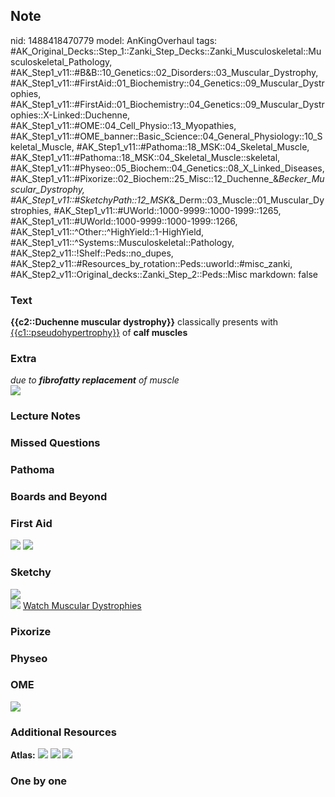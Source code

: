 ## Note
nid: 1488418470779
model: AnKingOverhaul
tags: #AK_Original_Decks::Step_1::Zanki_Step_Decks::Zanki_Musculoskeletal::Musculoskeletal_Pathology, #AK_Step1_v11::#B&B::10_Genetics::02_Disorders::03_Muscular_Dystrophy, #AK_Step1_v11::#FirstAid::01_Biochemistry::04_Genetics::09_Muscular_Dystrophies, #AK_Step1_v11::#FirstAid::01_Biochemistry::04_Genetics::09_Muscular_Dystrophies::X-Linked::Duchenne, #AK_Step1_v11::#OME::04_Cell_Physio::13_Myopathies, #AK_Step1_v11::#OME_banner::Basic_Science::04_General_Physiology::10_Skeletal_Muscle, #AK_Step1_v11::#Pathoma::18_MSK::04_Skeletal_Muscle, #AK_Step1_v11::#Pathoma::18_MSK::04_Skeletal_Muscle::skeletal, #AK_Step1_v11::#Physeo::05_Biochem::04_Genetics::08_X_Linked_Diseases, #AK_Step1_v11::#Pixorize::02_Biochem::25_Misc::12_Duchenne_&_Becker_Muscular_Dystrophy, #AK_Step1_v11::#SketchyPath::12_MSK_&_Derm::03_Muscle::01_Muscular_Dystrophies, #AK_Step1_v11::#UWorld::1000-9999::1000-1999::1265, #AK_Step1_v11::#UWorld::1000-9999::1000-1999::1266, #AK_Step1_v11::^Other::^HighYield::1-HighYield, #AK_Step1_v11::^Systems::Musculoskeletal::Pathology, #AK_Step2_v11::!Shelf::Peds::no_dupes, #AK_Step2_v11::#Resources_by_rotation::Peds::uworld::#misc_zanki, #AK_Step2_v11::Original_decks::Zanki_Step_2::Peds::Misc
markdown: false

### Text
<div>
  <b>{{c2::Duchenne muscular dystrophy}}</b> classically presents
  with <u>{{c1::pseudohypertrophy}}</u> of <b>calf muscles</b>
</div>

### Extra
<div>
  <i>due to <b>fibrofatty replacement</b> of muscle</i>
</div>
<div><img src="paste-382492607512936.jpg"></div>

### Lecture Notes


### Missed Questions


### Pathoma


### Boards and Beyond


### First Aid
<img src="tmpjmjh1q.png"> <img src="tmpibBY4V.png">

### Sketchy
<div><img src=
"DMD%20pseudohypertrophy%20of%20gastrocnemius_1566160514431.jpg"
class="resizer"></div><img src="tmpzHavtP_1566160514431.png" class=
"resizer"> <a href=
"https://dashboard.sketchy.com/study/medical/courses/medical-pathophysiology/units/medical-pathophysiology-musculoskeletal-derm/videos/medical-pathophysiology-musculoskeletal-and-derm-muscle-muscular-dystrophies?utm_source=anki&utm_medium=partnership&utm_campaign=february_update&utm_content=medical">
Watch Muscular Dystrophies</a>

### Pixorize


### Physeo


### OME
<div class="ome-widget">
  <a href=
  "https://onlinemeded.org/spa/general-physiology/skeletal-muscle/acquire?ref=anki">
  <img src="_OME_AnkiFlashcards_Lesson_6.png"></a>
</div>

### Additional Resources
<b>Atlas:</b> <img src="tmpWfzPMt.png" class="resizer"> <img src=
"tmp8RdAX3.png" class="resizer"> <img src="tmpeM4ExK.png" class=
"resizer">

### One by one


